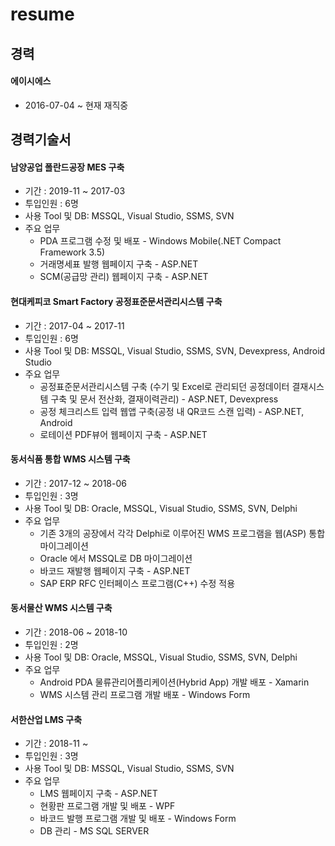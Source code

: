 # resume

## 경력
#### 에이시에스
* 2016-07-04 ~ 현재 재직중

## 경력기술서
#### 남양공업 폴란드공장 MES 구축
* 기간 : 2019-11 ~ 2017-03
* 투입인원 : 6명
* 사용 Tool 및 DB: MSSQL, Visual Studio, SSMS, SVN
* 주요 업무 
  * PDA 프로그램 수정 및 배포 - Windows Mobile(.NET Compact Framework 3.5)
  * 거래명세표 발행 웹페이지 구축 - ASP.NET
  * SCM(공급망 관리) 웹페이지 구축 - ASP.NET

#### 현대케피코 Smart Factory 공정표준문서관리시스템 구축
* 기간 : 2017-04 ~ 2017-11
* 투입인원 : 6명
* 사용 Tool 및 DB: MSSQL, Visual Studio, SSMS, SVN, Devexpress, Android Studio
* 주요 업무 
  * 공정표준문서관리시스템 구축 (수기 및 Excel로 관리되던 공정데이터 결재시스템 구축 및 문서 전산화, 결재이력관리) - ASP.NET, Devexpress
  * 공정 체크리스트 입력 웹앱 구축(공정 내 QR코드 스캔 입력) - ASP.NET, Android
  * 로테이션 PDF뷰어 웹페이지 구축 - ASP.NET
  
#### 동서식품 통합 WMS 시스템 구축
* 기간 : 2017-12 ~ 2018-06
* 투입인원 : 3명
* 사용 Tool 및 DB: Oracle, MSSQL, Visual Studio, SSMS, SVN, Delphi
* 주요 업무 
  * 기존 3개의 공장에서 각각 Delphi로 이루어진 WMS 프로그램을 웹(ASP) 통합 마이그레이션
  * Oracle 에서 MSSQL로 DB 마이그레이션
  * 바코드 재발행 웹페이지 구축 - ASP.NET
  * SAP ERP RFC 인터페이스 프로그램(C++) 수정 적용
  
#### 동서물산 WMS 시스템 구축
* 기간 : 2018-06 ~ 2018-10
* 투입인원 : 2명
* 사용 Tool 및 DB: Oracle, MSSQL, Visual Studio, SSMS, SVN, Delphi
* 주요 업무 
  * Android PDA 물류관리어플리케이션(Hybrid App) 개발 배포 - Xamarin
  * WMS 시스템 관리 프로그램 개발 배포 - Windows Form
  
#### 서한산업 LMS 구축
* 기간 : 2018-11 ~ 
* 투입인원 : 3명
* 사용 Tool 및 DB: MSSQL, Visual Studio, SSMS, SVN
* 주요 업무 
  * LMS 웹페이지 구축 - ASP.NET
  * 현황판 프로그램 개발 및 배포 - WPF
  * 바코드 발행 프로그램 개발 및 배포 - Windows Form
  * DB 관리 - MS SQL SERVER


